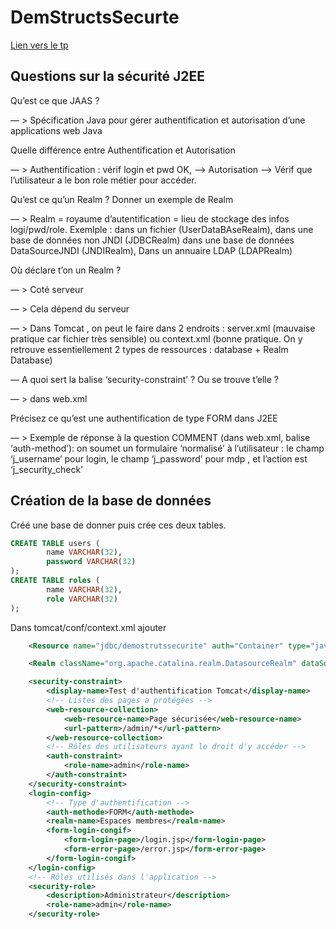 # DemStructsSecurte

[Lien vers le tp](https://objis.com/tutoriel-securite-declarative-jee-avec-jaas)

## Questions sur la sécurité J2EE

Qu’est ce que JAAS ?

— > Spécification Java pour gérer authentification et autorisation d’une applications web Java

Quelle différence entre Authentification et Autorisation

— > Authentification : vérif login et pwd OK, –> Autorisation –> Vérif que l’utilisateur a le bon role métier pour accéder.

Qu’est ce qu’un Realm ? Donner un exemple de Realm

— > Realm = royaume d’autentification = lieu de stockage des infos logi/pwd/role. Exemlple : dans un fichier (UserDataBAseRealm), dans une base de données non JNDI (JDBCRealm) dans une base de données DataSourceJNDI (JNDIRealm), Dans un annuaire LDAP (LDAPRealm)

Où déclare t’on un Realm ?

— > Coté serveur

— > Cela dépend du serveur

— > Dans Tomcat , on peut le faire dans 2 endroits : server.xml (mauvaise pratique car fichier très sensible) ou context.xml (bonne pratique. On y retrouve essentiellement 2 types de ressources : database + Realm Database)

— A quoi sert la balise ‘security-constraint’ ? Ou se trouve t’elle ?

— > dans web.xml

Précisez ce qu’est une authentification de type FORM dans J2EE

— > Exemple de réponse à la question COMMENT (dans web.xml, balise ‘auth-method’): on soumet un formulaire ‘normalisé’ à l’utilisateur : le champ ‘j_username’ pour login, le champ ‘j_password’ pour mdp , et l’action est ‘j_security_check’

## Création de la base de données

Créé une base de donner puis crée ces deux tables.
```sql
CREATE TABLE users (
        name VARCHAR(32),
        password VARCHAR(32)
);
CREATE TABLE roles (
        name VARCHAR(32),
        role VARCHAR(32)
);
```

Dans tomcat/conf/context.xml ajouter
```xml
    <Resource name="jdbc/demostrutssecurite" auth="Container" type="javax.sql.DataSource" maxActive="100" maxIdle="30" maxWait="10000" username="root" password="" driverClassName="com.mysql.jdbc.Driver" url="jdbc:mysql://localhost/demostrutssecurite autoReconnect=true" />

    <Realm className="org.apache.catalina.realm.DatasourceRealm" dataSourceName="jdbc/demostrutssecurite" localDataSource="true" userTable="users" userRoleTable="roles" userNameCol="name" userCredCol="password" roleNameCol="role" />
```

```xml
    <security-constraint>
        <display-name>Test d'authentification Tomcat</display-name>
        <!-- Listes des pages a protégées -->
        <web-resource-collection>
            <web-resource-name>Page sécurisée</web-resource-name>
            <url-pattern>/admin/*</url-pattern>
        </web-resource-collection>
        <!-- Rôles des utilisateurs ayant le droit d'y accéder -->
        <auth-constraint>
            <role-name>admin</role-name>
        </auth-constraint>
    </security-constraint>
    <login-config>
        <!-- Type d'authentification -->
        <auth-methode>FORM</auth-methode>
        <realm-name>Espaces membres</realm-name>
        <form-login-congif>
            <form-login-page>/login.jsp</form-login-page>
            <form-error-page>/error.jsp</form-error-page>
        </form-login-congif>
    </login-config>
    <!-- Rôles utilisés dans l'application -->
    <security-role>
        <description>Administrateur</description>
        <role-name>admin</role-name>
    </security-role>
```
